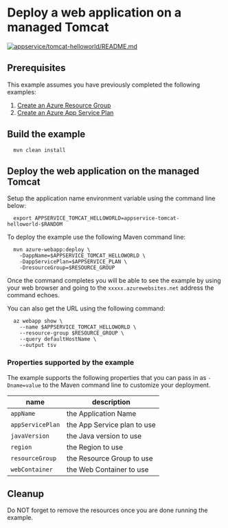 # Deploy a web application on a managed Tomcat

[![appservice/tomcat-helloworld/README.md](https://github.com/Azure-Samples/java-on-azure-examples/actions/workflows/appservice_tomcat-helloworld_README_md.yml/badge.svg)](https://github.com/Azure-Samples/java-on-azure-examples/actions/workflows/appservice_tomcat-helloworld_README_md.yml)

## Prerequisites

This example assumes you have previously completed the following examples:

1. [Create an Azure Resource Group](../../group/create/README.md)
1. [Create an Azure App Service Plan](../create-plan/README.md)

<!-- workflow.run()

  if [[ -z $REGION ]]; then
    export REGION=westus
  fi

  -->
<!-- workflow.cron(0 23 * * 2) -->
<!-- workflow.include(../create-plan/README.md) -->

## Build the example

<!-- workflow.run() 

  cd appservice/tomcat-helloworld

  -->

````shell
  mvn clean install
````

## Deploy the web application on the managed Tomcat

Setup the application name environment variable using the command line below:

```shell
  export APPSERVICE_TOMCAT_HELLOWORLD=appservice-tomcat-helloworld-$RANDOM
```

To deploy the example use the following Maven command line:

```shell
  mvn azure-webapp:deploy \
    -DappName=$APPSERVICE_TOMCAT_HELLOWORLD \
    -DappServicePlan=$APPSERVICE_PLAN \
    -DresourceGroup=$RESOURCE_GROUP
```

<!-- workflow.run()

  sleep 60
  cd ../..

  -->

<!-- workflow.directOnly() 

  export RESULT=$(az webapp show --resource-group $RESOURCE_GROUP --name $APPSERVICE_TOMCAT_HELLOWORLD --output tsv --query state)
  if [[ "$RESULT" != Running ]]; then
    echo 'Web application is NOT running'
    az group delete --name $RESOURCE_GROUP --yes || true
    exit 1
  fi
  export URL=https://$(az webapp show --resource-group $RESOURCE_GROUP --name $APPSERVICE_TOMCAT_HELLOWORLD --output tsv --query defaultHostName)
  export RESULT=$(curl $URL)
  az group delete --name $RESOURCE_GROUP --yes || true
  if [[ "$RESULT" != *"Hello World"* ]]; then
    echo "Response did not contain 'Hello World'"
    exit 1
  fi

  -->

Once the command completes you will be able to see the example by using your 
web browser and going to the `xxxxx.azurewebsites.net` address the command
echoes.

You can also get the URL using the following command:

```text
  az webapp show \
    --name $APPSERVICE_TOMCAT_HELLOWORLD \
    --resource-group $RESOURCE_GROUP \
    --query defaultHostName \
    --output tsv
```

### Properties supported by the example

The example supports the following properties that you can pass in as
`-Dname=value` to the Maven command line to customize your deployment.

| name                   | description                  |
|------------------------|------------------------------|
| `appName`              | the Application Name         |
| `appServicePlan`       | the App Service plan to use  |
| `javaVersion`          | the Java version to use      |
| `region`               | the Region to use            |
| `resourceGroup`        | the Resource Group to use    |
| `webContainer`         | the Web Container to use     |

## Cleanup

Do NOT forget to remove the resources once you are done running the example.
